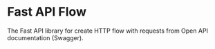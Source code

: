 # Fast API Flow
The Fast API library for create HTTP flow with requests from Open API documentation (Swagger).
